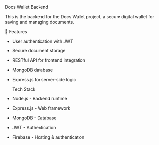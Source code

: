  Docs Wallet Backend

This is the backend for the Docs Wallet project, a secure digital wallet for saving and managing documents.

 🚀 Features
- User authentication with JWT
- Secure document storage
- RESTful API for frontend integration
- MongoDB database
- Express.js for server-side logic

  Tech Stack
- Node.js - Backend runtime
- Express.js - Web framework
- MongoDB - Database
- JWT - Authentication
- Firebase - Hosting & authentication


